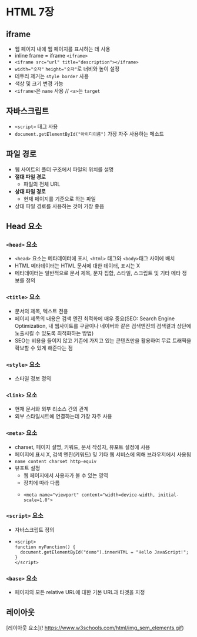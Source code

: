 # HTML 7장
## iframe
- 웹 페이지 내에 웹 페이지를 표시하는 데 사용
- inline frame = iframe `<iframe>`
- `<iframe src="url" title="description"></iframe>`
- `width="숫자"` `height="숫자"`로 너비와 높이 설정
- 테두리 제거는 `style border` 사용
- 색상 및 크기 변경 가능
- `<iframe>`은 `name` 사용 // `<a>`는 `target`

## 자바스크립트
- `<script>` 태그 사용
- `document.getElementById("아이디이름")` 가장 자주 사용하는 메소드

## 파일 경로
- 웹 사이트의 폴더 구조에서 파일의 위치를 설명
- **절대 파일 경로**
  + 파일의 전체 URL
- **상대 파일 경로**
  + 현재 페이지를 기준으로 하는 파일
- 상대 파일 경로를 사용하는 것이 가장 좋음

## Head 요소
### `<head>` 요소
- `<head>` 요소는 메타데이터에 표시, `<html>` 태그와 `<body>`태그 사이에 배치
- HTML 메타데이터는 HTML 문서에 대한 데이터, 표시는 X
- 메타데이터는 일반적으로 문서 제목, 문자 집합, 스타일, 스크립트 및 기타 메타 정보를 정의
### `<title>` 요소
- 문서의 제목, 텍스트 전용
- 페이지 제목의 내용은 검색 엔진 최적화에 매우 중요(SEO: Search Engine Optimization, 내 웹사이트를 구글이나 네이버와 같은 검색엔진의 검색결과 상단에 노출시킬 수 있도록 최적화하는 방법)
- SEO는 비용을 들이지 않고 기존에 가지고 있는 콘텐츠만을 활용하여 무료 트래픽을 확보할 수 있게 해준다는 점
### `<style>` 요소
- 스타일 정보 정의
### `<link>` 요소
- 현재 문서와 외부 리소스 간의 관계
- 외부 스타일시트에 연결하는데 가장 자주 사용
### `<meta>` 요소
- charset, 페이지 설명, 키워드, 문서 작성자, 뷰포트 설정에 사용
- 페이지에 표시 X, 검색 엔진(키워드) 및 기타 웹 서비스에 의해 브라우저에서 사용됨
- `name content charset http-equiv`
- 뷰포트 설정
  + 웹 페이지에서 사용자가 볼 수 있는 영역
  + 장치에 따라 다름
  + ```
    <meta name="viewport" content="width=device-width, initial-scale=1.0">
    ```
### `<script>` 요소
- 자바스크립트 정의
- ```
  <script>
  function myFunction() {
    document.getElementById("demo").innerHTML = "Hello JavaScript!";
  }
  </script>
  ```
### `<base>` 요소
- 페이지의 모든 relative URL에 대한 기본 URL과 타겟을 지정

## 레이아웃
[레이아웃 요소](! https://www.w3schools.com/html/img_sem_elements.gif)
